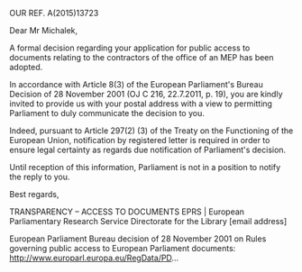 OUR REF. A(2015)13723

Dear Mr Michalek, 

A formal decision regarding your application for public access to documents relating to the contractors of the office of an MEP has been adopted.

In accordance with Article 8(3) of the European Parliament's Bureau Decision of 28 November 2001 (OJ C 216, 22.7.2011, p. 19), you are kindly invited to provide us with your postal address with a view to permitting Parliament to duly communicate the decision to you.

Indeed, pursuant to Article 297(2) (3) of the Treaty on the Functioning of the European Union, notification by registered letter is required in order to ensure legal certainty as regards due notification of Parliament's decision.

Until reception of this information, Parliament is not in a position to notify the reply to you.

Best regards,

TRANSPARENCY – ACCESS TO DOCUMENTS
EPRS | European Parliamentary Research Service
Directorate for the Library 
[email address] 

European Parliament Bureau decision of 28 November 2001 on Rules governing public access to European Parliament documents: 
http://www.europarl.europa.eu/RegData/PD...
